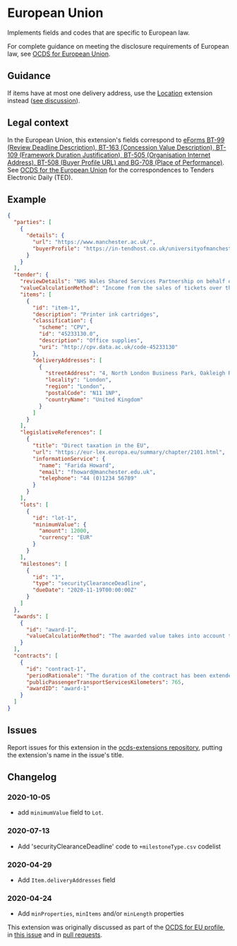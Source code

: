 # European Union

Implements fields and codes that are specific to European law.

For complete guidance on meeting the disclosure requirements of European law, see [OCDS for European Union](https://standard.open-contracting.org/profiles/eu/master/en/).

## Guidance

If items have at most one delivery address, use the [Location](https://extensions.open-contracting.org/en/extensions/location/) extension instead ([see discussion](https://github.com/open-contracting/ocds-extensions/issues/115)).

## Legal context

In the European Union, this extension's fields correspond to [eForms BT-99 (Review Deadline Description), BT-163 (Concession Value Description), BT-109 (Framework Duration Justification), BT-505 (Organisation Internet Address), BT-508 (Buyer Profile URL) and BG-708 (Place of Performance)](https://github.com/eForms/eForms). See [OCDS for the European Union](http://standard.open-contracting.org/profiles/eu/master/en/) for the correspondences to Tenders Electronic Daily (TED).

## Example

```json
{
  "parties": [
    {
      "details": {
        "url": "https://www.manchester.ac.uk/",
        "buyerProfile": "https://in-tendhost.co.uk/universityofmanchester/aspx/Home"
      }
    }
  ],
  "tender": {
    "reviewDetails": "NHS Wales Shared Services Partnership on behalf of Cardiff and Vale University Local Health Board will allow a minimum 10 calendar day standstill period between notifying the award decision and awarding the contract.",
    "valueCalculationMethod": "Income from the sales of tickets over the duration of the contract minus the fees paid to the procuring entity.",
    "items": [
      {
        "id": "item-1",
        "description": "Printer ink cartridges",
        "classification": {
          "scheme": "CPV",
          "id": "45233130.0",
          "description": "Office supplies",
          "uri": "http://cpv.data.ac.uk/code-45233130"
        },
        "deliveryAddresses": [
          {
            "streetAddress": "4, North London Business Park, Oakleigh Rd S",
            "locality": "London",
            "region": "London",
            "postalCode": "N11 1NP",
            "countryName": "United Kingdom"
          }
        ]
      }
    ],
    "legislativeReferences": [
      {
        "title": "Direct taxation in the EU",
        "url": "https://eur-lex.europa.eu/summary/chapter/2101.html",
        "informationService": {
          "name": "Farida Howard",
          "email": "fhoward@manchester.edu.uk",
          "telephone": "44 (0)1234 56789"
        }
      }
    ],
    "lots": [
      {
        "id": "lot-1",
        "minimumValue": {
          "amount": 12000,
          "currency": "EUR"
        }
      }
    ],
    "milestones": [
      {
        "id": "1",
        "type": "securityClearanceDeadline",
        "dueDate": "2020-11-19T00:00:00Z"
      }
    ]
  },
  "awards": [
    {
      "id": "award-1",
      "valueCalculationMethod": "The awarded value takes into account the growing revenue expected from fees and the value of the equipment provided by the contracting authority."
    }
  ],
  "contracts": [
    {
      "id": "contract-1",
      "periodRationale": "The duration of the contract has been extended to anticipate the exceptional snowfall expected in January.",
      "publicPassengerTransportServicesKilometers": 765,
      "awardID": "award-1"
    }
  ]
}
```

## Issues

Report issues for this extension in the [ocds-extensions repository](https://github.com/open-contracting/ocds-extensions/issues), putting the extension's name in the issue's title.

## Changelog

### 2020-10-05

* add `minimumValue` field to `Lot`.

### 2020-07-13

* Add 'securityClearanceDeadline' code to `+milestoneType.csv` codelist

### 2020-04-29

* Add `Item.deliveryAddresses` field

### 2020-04-24

* Add `minProperties`, `minItems` and/or `minLength` properties

This extension was originally discussed as part of the [OCDS for EU profile](https://github.com/open-contracting-extensions/european-union/issues), in [this issue](https://github.com/open-contracting/european-union-support/issues/19) and in [pull requests](https://github.com/open-contracting-extensions/ocds_eu_extension/pulls?q=is%3Apr+is%3Aclosed).
